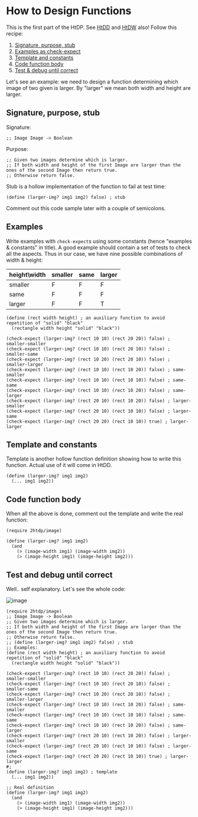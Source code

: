 # How to Design Functions

This is the first part of the HtDP. 
See [HtDD](HtDD.md) and [HtDW](HtDW.md) also!
Follow this recipe:
1. [Signature, purpose, stub](#signature-purpose-stub)
2. [Examples as check-expect](#examples)
3. [Template and constants](#template-and-constants)
4. [Code function body](#code-function-body)
5. [Test & debug until correct](#test-and-debug-until-correct)

Let's see an example: we need to design a function determining which image of two given is larger. 
By "larger" we mean both width and height are larger.

## Signature, purpose, stub
Signature:
```
;; Image Image -> Boolean
```

Purpose:
```
;; Given two images determine which is larger.
;; If both width and height of the first Image are larger than the ones of the second Image then return true. 
;; Otherwise return false.
```

Stub is a hollow implementation of the function to fail at test time:
```Racket
(define (larger-img? img1 img2) false) ; stub
```
Comment out this code sample later with a couple of semicolons.

## Examples
Write examples with `check-expect`s using some constants (hence "examples & constants" in title).
A good example should contain a set of tests to check all the aspects. 
Thus in our case, we have nine possible combinations of width & height:

| height\width | smaller | same | larger |
---------------|---------|------|---------
| smaller      |    F    |  F   |   F    |
| same         |    F    |  F   |   F    |
| larger       |    F    |  F   |   T    |

```racket
(define (rect width height) ; an auxiliary function to avoid repetition of "solid" "black"
  (rectangle width height "solid" "black"))

(check-expect (larger-img? (rect 10 10) (rect 20 20)) false) ; smaller-smaller
(check-expect (larger-img? (rect 10 10) (rect 20 10)) false) ; smaller-same
(check-expect (larger-img? (rect 10 20) (rect 20 10)) false) ; smaller-larger
(check-expect (larger-img? (rect 10 10) (rect 10 20)) false) ; same-smaller
(check-expect (larger-img? (rect 10 10) (rect 10 10)) false) ; same-same
(check-expect (larger-img? (rect 10 10) (rect 10 20)) false) ; same-larger
(check-expect (larger-img? (rect 20 10) (rect 10 20)) false) ; larger-smaller
(check-expect (larger-img? (rect 20 10) (rect 10 10)) false) ; larger-same
(check-expect (larger-img? (rect 20 20) (rect 10 10)) true) ; larger-larger
```
## Template and constants
Template is another hollow function definition showing how to write this function.
Actual use of it will come in HtDD.
```racket
(define (larger-img? img1 img2)
  (... img1 img2))
```

## Code function body
When all the above is done, comment out the template and write the real function:

```racket
(require 2htdp/image)

(define (larger-img? img1 img2)
  (and
    (> (image-width img1) (image-width img2))
    (> (image-height img1) (image-height img2)))
```

## Test and debug until correct
Well.. self explanatory. 
Let's see the whole code:

![image](https://user-images.githubusercontent.com/85282521/120987295-20840480-c786-11eb-84d2-79ce8abf508d.png)
```racket
(require 2htdp/image)
;; Image Image -> Boolean
;; Given two images determine which is larger.
;; If both width and height of the first Image are larger than the ones of the second Image then return true. 
;; Otherwise return false.
;; (define (larger-img? img1 img2) false) ; stub
;; Examples:
(define (rect width height) ; an auxiliary function to avoid repetition of "solid" "black"
  (rectangle width height "solid" "black"))

(check-expect (larger-img? (rect 10 10) (rect 20 20)) false) ; smaller-smaller
(check-expect (larger-img? (rect 10 10) (rect 20 10)) false) ; smaller-same
(check-expect (larger-img? (rect 10 20) (rect 20 10)) false) ; smaller-larger
(check-expect (larger-img? (rect 10 10) (rect 10 20)) false) ; same-smaller
(check-expect (larger-img? (rect 10 10) (rect 10 10)) false) ; same-same
(check-expect (larger-img? (rect 10 10) (rect 10 20)) false) ; same-larger
(check-expect (larger-img? (rect 20 10) (rect 10 20)) false) ; larger-smaller
(check-expect (larger-img? (rect 20 10) (rect 10 10)) false) ; larger-same
(check-expect (larger-img? (rect 20 20) (rect 10 10)) true) ; larger-larger
#;
(define (larger-img? img1 img2) ; template
  (... img1 img2))

;; Real definition
(define (larger-img? img1 img2)
  (and
    (> (image-width img1) (image-width img2))
    (> (image-height img1) (image-height img2)))
```
